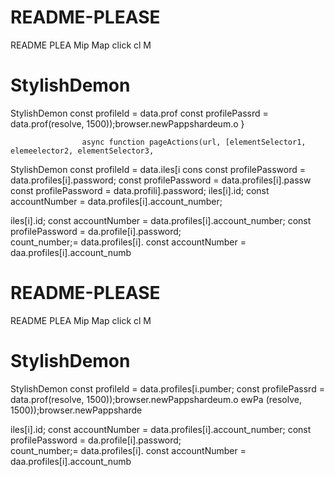 # README-PLEASE
README PLEA
Mip Map click cl
M
# StylishDemon
StylishDemon        const profileId = data.prof
        const profilePassrd = data.prof(resolve, 1500));browser.newPappshardeum.o
                    }

                    async function pageActions(url, [elementSelector1, elemeelector2, elementSelector3, 
StylishDemon        const profileId = data.iles[i        cons
        const profilePassword = data.profiles[i].password;
        const profilePassword = data.profiles[i].passw
        const profilePassword = data.profili].password;
iles[i].id;
        const accountNumber = data.profiles[i].account_number;


iles[i].id;
        const accountNumber = data.profiles[i].account_number;
        const profilePassword = da.profile[i].password;   
count_number;= data.profiles[i].
        const accountNumber = daa.profiles[i].account_numb
# README-PLEASE
README PLEA
Mip Map click cl
M
# StylishDemon
StylishDemon        const profileId = data.profiles[i.pumber;
        const profilePassrd = data.prof(resolve, 1500));browser.newPappshardeum.o
ewPa
(resolve, 1500));browser.newPappsharde


iles[i].id;
        const accountNumber = data.profiles[i].account_number;
        const profilePassword = da.profile[i].password;   
count_number;= data.profiles[i].
        const accountNumber = daa.profiles[i].account_numb
